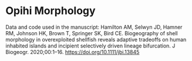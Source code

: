 # Opihi Morphology

Data and code used in the manuscript: 
Hamilton AM, Selwyn JD, Hamner RM, Johnson HK, Brown T, Springer SK, Bird CE. Biogeography of shell morphology in overexploited shellfish reveals adaptive tradeoffs on human inhabited islands and incipient selectively driven lineage bifurcation. J Biogeogr. 2020;00:1–16. https://doi.org/10.1111/jbi.13845
